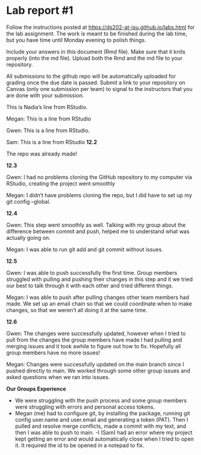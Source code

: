 
<!-- README.md is generated from README.Rmd. Please edit the README.Rmd file -->

# Lab report \#1

Follow the instructions posted at
<https://ds202-at-isu.github.io/labs.html> for the lab assignment. The
work is meant to be finished during the lab time, but you have time
until Monday evening to polish things.

Include your answers in this document (Rmd file). Make sure that it
knits properly (into the md file). Upload both the Rmd and the md file
to your repository.

All submissions to the github repo will be automatically uploaded for
grading once the due date is passed. Submit a link to your repository on
Canvas (only one submission per team) to signal to the instructors that
you are done with your submission.

This is Nadia’s line from RStudio.

Megan: This is a line from RStudio

Gwen: This is a line from RStudio.

Sam: This is a line from RStudio
**12.2**

The repo was already made!

**12.3**

Gwen: I had no problems cloning the GitHub repository to my computer via
RStudio, creating the project went smoothly

Megan: I didn’t have problems cloning the repo, but I did have to set up
my git config –global.

**12.4**

Gwen: This step went smoothly as well. Talking with my group about the
difference between commit and push, helped me to understand what was
actually going on.

Megan: I was able to run git add and git commit without issues.

**12.5**

Gwen: I was able to push successfully the first time. Group members
struggled with pulling and pushing their changes in this step and it we
tried our best to talk through it with each other and tried different
things.

Megan: I was able to push after pulling changes other team members had
made. We set up an email chain so that we could coordinate when to make
changes, so that we weren’t all doing it at the same time.

**12.6**

Gwen: The changes were successfully updated, however when I tried to
pull from the changes the group members have made I had pulling and
merging issues and it took awhile to figure out how to fix. Hopefully
all group members have no more issues!

Megan: Changes were successfully updated on the main branch since I
pushed directly to main. We worked through some other group issues and
asked questions when we ran into issues.

**Our Groups Experience**

- We were struggling with the push process and some group members were
  struggling with errors and personal access tokens.
- Megan (me) had to configure git, by installing the package, running
  git config user.name and user.email and generating a token (PAT). Then
  I pulled and resolve merge conflicts, made a commit with my text, and
  then I was able to push to main.
  -I (Sam) had an error where my project kept getting an error 
  and would automatically close when I tried to open it. It required the
  id to be opened in a notepad to fix.
